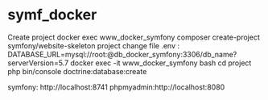 # symf_docker
Create project
docker exec www_docker_symfony composer create-project symfony/website-skeleton project
change file .env :
  DATABASE_URL=mysql://root:@db_docker_symfony:3306/db_name?serverVersion=5.7
docker exec -it www_docker_symfony bash
cd project
php bin/console doctrine:database:create

symfony: http://localhost:8741
phpmyadmin:http://localhost:8080

